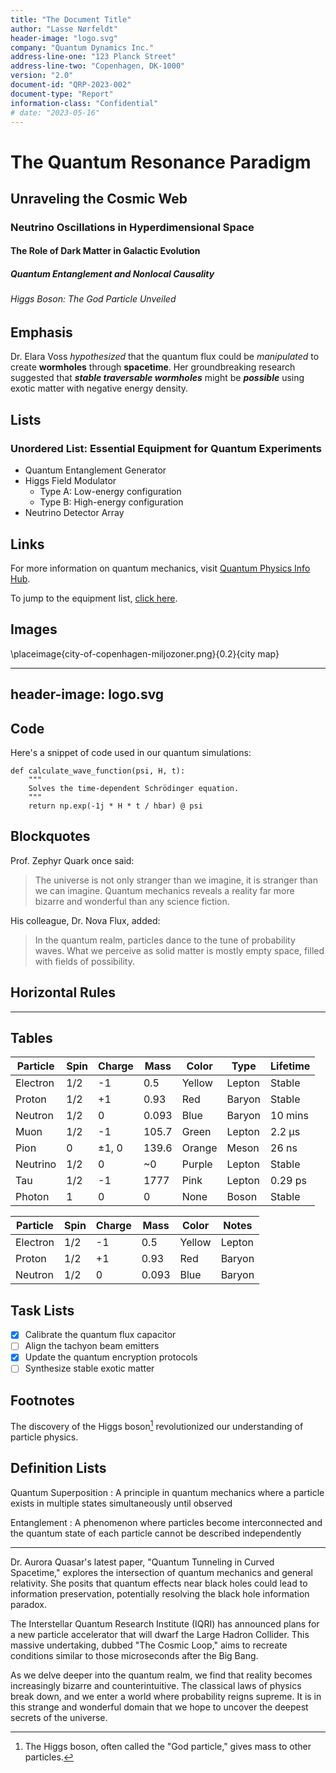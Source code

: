 ```yaml
---
title: "The Document Title"
author: "Lasse Nørfeldt"
header-image: "logo.svg"
company: "Quantum Dynamics Inc."
address-line-one: "123 Planck Street"
address-line-two: "Copenhagen, DK-1000"
version: "2.0"
document-id: "QRP-2023-002"
document-type: "Report"
information-class: "Confidential"
# date: "2023-05-16"
---
```



# The Quantum Resonance Paradigm

## Unraveling the Cosmic Web
### Neutrino Oscillations in Hyperdimensional Space
#### The Role of Dark Matter in Galactic Evolution
##### Quantum Entanglement and Nonlocal Causality
###### Higgs Boson: The God Particle Unveiled

## Emphasis

Dr. Elara Voss *hypothesized* that the quantum flux could be _manipulated_ to create **wormholes** through __spacetime__. Her groundbreaking research suggested that ***stable traversable wormholes*** might be ___possible___ using exotic matter with negative energy density.


## Lists

### Unordered List: Essential Equipment for Quantum Experiments

* Quantum Entanglement Generator
* Higgs Field Modulator
  * Type A: Low-energy configuration
  * Type B: High-energy configuration
* Neutrino Detector Array

## Links

For more information on quantum mechanics, visit [Quantum Physics Info Hub](https://example.com/quantum-physics).

To jump to the equipment list, [click here](#unordered-list-essential-equipment-for-quantum-experiments).


## Images

\placeimage{city-of-copenhagen-miljozoner.png}{0.2}{city map}


---
header-image: logo.svg
---

## Code

Here's a snippet of code used in our quantum simulations:

```{.python}
def calculate_wave_function(psi, H, t):
    """
    Solves the time-dependent Schrödinger equation.
    """
    return np.exp(-1j * H * t / hbar) @ psi
```

## Blockquotes

Prof. Zephyr Quark once said:

> The universe is not only stranger than we imagine, it is stranger than we can imagine. Quantum mechanics reveals a reality far more bizarre and wonderful than any science fiction.

His colleague, Dr. Nova Flux, added:

> In the quantum realm, particles dance to the tune of probability waves. What we perceive as solid matter is mostly empty space, filled with fields of possibility.


## Horizontal Rules

---

## Tables

|   Particle| Spin     | Charge | Mass  | Color  | Type    | Lifetime |
|-----------|----------|--------|-------|--------|---------|----------|
| Electron  | 1/2      | -1     | 0.5   | Yellow | Lepton  | Stable   |
| Proton    | 1/2      | +1     | 0.93  | Red    | Baryon  | Stable   |
| Neutron   | 1/2      | 0      | 0.093 | Blue   | Baryon  | 10 mins  |
| Muon      | 1/2      | -1     | 105.7 | Green  | Lepton  | 2.2 µs   |
| Pion      | 0        | ±1, 0  | 139.6 | Orange | Meson   | 26 ns    |
| Neutrino  | 1/2      | 0      | ~0    | Purple | Lepton  | Stable   |
| Tau       | 1/2      | -1     | 1777  | Pink   | Lepton  | 0.29 ps  |
| Photon    | 1        |  0     | 0     | None   | Boson   | Stable   |


| Particle    |Spin      | Charge | Mass  | Color    | Notes  |
|-------------|----------|--------|-------|----------|--------|
| Electron    | 1/2      | -1     | 0.5   | Yellow   | Lepton |
| Proton      | 1/2      | +1     | 0.93  | Red      | Baryon |
| Neutron     | 1/2      | 0      | 0.093 | Blue     | Baryon |


## Task Lists

- [x] Calibrate the quantum flux capacitor
- [ ] Align the tachyon beam emitters
- [x] Update the quantum encryption protocols
- [ ] Synthesize stable exotic matter

## Footnotes

The discovery of the Higgs boson[^1] revolutionized our understanding of particle physics.

[^1]: The Higgs boson, often called the "God particle," gives mass to other particles.

## Definition Lists

Quantum Superposition
: A principle in quantum mechanics where a particle exists in multiple states simultaneously until observed

Entanglement
: A phenomenon where particles become interconnected and the quantum state of each particle cannot be described independently


---

Dr. Aurora Quasar's latest paper, "Quantum Tunneling in Curved Spacetime," explores the intersection of quantum mechanics and general relativity. She posits that quantum effects near black holes could lead to information preservation, potentially resolving the black hole information paradox.

The Interstellar Quantum Research Institute (IQRI) has announced plans for a new particle accelerator that will dwarf the Large Hadron Collider. This massive undertaking, dubbed "The Cosmic Loop," aims to recreate conditions similar to those microseconds after the Big Bang.

As we delve deeper into the quantum realm, we find that reality becomes increasingly bizarre and counterintuitive. The classical laws of physics break down, and we enter a world where probability reigns supreme. It is in this strange and wonderful domain that we hope to uncover the deepest secrets of the universe.




